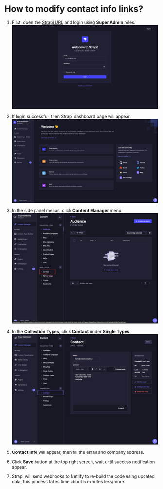 # How to modify contact info links?

1. First, open the [Strapi URL](https://sea-turtle-app-33ffu.ondigitalocean.app/admin) and login using **Super Admin** roles.
   ![Strapi login page](assets/q1-1.png)

2. If login successful, then Strapi dashboard page will appear.
   ![Strapi dashboard](assets/q1-2.png)

3. In the side panel menus, click **Content Manager** menu.
   ![UI Navigation](assets/q7-4.png)

4. In the **Collection Types**, click **Contact** under **Single Types**.
   ![Social links](assets/q7-3.png)

5. **Contact Info** will appear, then fill the email and company address.

6. Click **Save** button at the top right screen, wait until success notification appear.

7. Strapi will send webhooks to Netlify to re-build the code using updated data, this process takes time about 5 minutes less/more.
